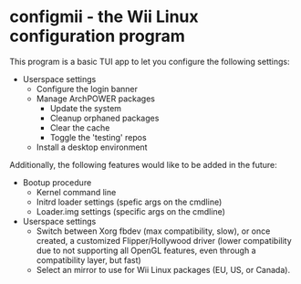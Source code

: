 # configmii - the Wii Linux configuration program

This program is a basic TUI app to let you configure the following settings:

- Userspace settings
  - Configure the login banner
  - Manage ArchPOWER packages
    - Update the system
    - Cleanup orphaned packages
    - Clear the cache
    - Toggle the 'testing' repos
  - Install a desktop environment


Additionally, the following features would like to be added in the future:
- Bootup procedure
  - Kernel command line
  - Initrd loader settings (spefic args on the cmdline)
  - Loader.img settings (specific args on the cmdline)
- Userspace settings
  - Switch between Xorg fbdev (max compatibility, slow), or once created, a customized Flipper/Hollywood driver (lower compatibility due to not supporting all OpenGL features, even through a compatibility layer, but fast)
  - Select an mirror to use for Wii Linux packages (EU, US, or Canada).
